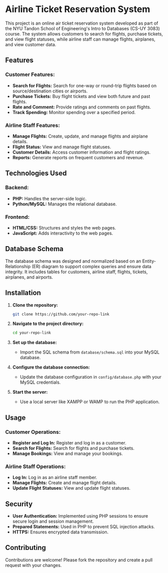 # **Airline Ticket Reservation System**

This project is an online air ticket reservation system developed as part of the NYU Tandon School of Engineering's Intro to Databases (CS-UY 3083) course. The system allows customers to search for flights, purchase tickets, and view flight statuses, while airline staff can manage flights, airplanes, and view customer data.

## **Features**

### **Customer Features:**
- **Search for Flights:** Search for one-way or round-trip flights based on source/destination cities or airports.
- **Purchase Tickets:** Buy flight tickets and view both future and past flights.
- **Rate and Comment:** Provide ratings and comments on past flights.
- **Track Spending:** Monitor spending over a specified period.

### **Airline Staff Features:**
- **Manage Flights:** Create, update, and manage flights and airplane details.
- **Flight Status:** View and manage flight statuses.
- **Customer Details:** Access customer information and flight ratings.
- **Reports:** Generate reports on frequent customers and revenue.

## **Technologies Used**

### **Backend:**
- **PHP:** Handles the server-side logic.
- **Python/MySQL:** Manages the relational database.

### **Frontend:**
- **HTML/CSS:** Structures and styles the web pages.
- **JavaScript:** Adds interactivity to the web pages.

## **Database Schema**
The database schema was designed and normalized based on an Entity-Relationship (ER) diagram to support complex queries and ensure data integrity. It includes tables for customers, airline staff, flights, tickets, airplanes, and airports.

## **Installation**

1. **Clone the repository:**
    ```bash
    git clone https://github.com/your-repo-link
    ```

2. **Navigate to the project directory:**
    ```bash
    cd your-repo-link
    ```

3. **Set up the database:**
    - Import the SQL schema from `database/schema.sql` into your MySQL database.

4. **Configure the database connection:**
    - Update the database configuration in `config/database.php` with your MySQL credentials.

5. **Start the server:**
    - Use a local server like XAMPP or WAMP to run the PHP application.

## **Usage**

### **Customer Operations:**
- **Register and Log In:** Register and log in as a customer.
- **Search for Flights:** Search for flights and purchase tickets.
- **Manage Bookings:** View and manage your bookings.

### **Airline Staff Operations:**
- **Log In:** Log in as an airline staff member.
- **Manage Flights:** Create and manage flight details.
- **Update Flight Statuses:** View and update flight statuses.

## **Security**

- **User Authentication:** Implemented using PHP sessions to ensure secure login and session management.
- **Prepared Statements:** Used in PHP to prevent SQL injection attacks.
- **HTTPS:** Ensures encrypted data transmission.

## **Contributing**

Contributions are welcome! Please fork the repository and create a pull request with your changes.
